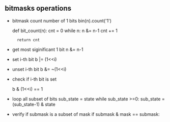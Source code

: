 ## bitmasks operations
* bitmask count number of 1 bits
  bin(n).count('1')

    def bit_count(n):
        cnt = 0
        while n:
            n &= n-1
            cnt += 1

        return cnt

* get most siginificant 1 bit
  n &= n-1

* set i-th bit
    b |= (1<<i)

* unset i-th bit
    b &= ~(1<<i)

* check if i-th bit is set

   b & (1<<i) == 1

* loop all subset of bits
    sub_state = state
    while sub_state >=0:
        sub_state = (sub_state-1) & state

* verify if submask is a subset of mask
        if submask & mask == submask:
